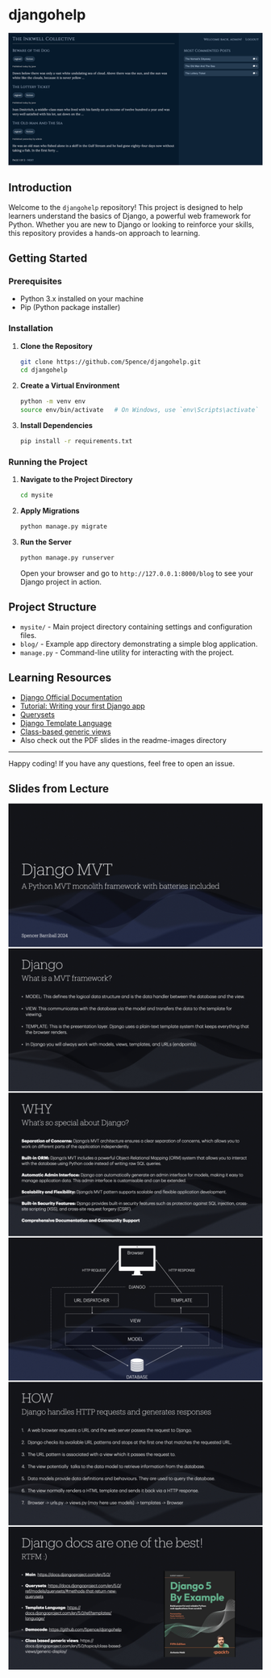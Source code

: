 # djangohelp

![Site pic](https://raw.githubusercontent.com/5pence/djangohelp/main/readme-images/sitepic.png)

## Introduction
Welcome to the `djangohelp` repository! This project is designed to help learners understand the basics of Django, a powerful web framework for Python. Whether you are new to Django or looking to reinforce your skills, this repository provides a hands-on approach to learning.

## Getting Started

### Prerequisites
- Python 3.x installed on your machine
- Pip (Python package installer)

### Installation
1. **Clone the Repository**
    ```bash
    git clone https://github.com/5pence/djangohelp.git
    cd djangohelp
    ```

2. **Create a Virtual Environment**
    ```bash
    python -m venv env
    source env/bin/activate   # On Windows, use `env\Scripts\activate`
    ```

3. **Install Dependencies**
    ```bash
    pip install -r requirements.txt
    ```

### Running the Project
1. **Navigate to the Project Directory**
    ```bash
    cd mysite
    ```

2. **Apply Migrations**
    ```bash
    python manage.py migrate
    ```

3. **Run the Server**
    ```bash
    python manage.py runserver
    ```
    Open your browser and go to `http://127.0.0.1:8000/blog` to see your Django project in action.

## Project Structure
- `mysite/` - Main project directory containing settings and configuration files.
- `blog/` - Example app directory demonstrating a simple blog application.
- `manage.py` - Command-line utility for interacting with the project.

## Learning Resources
- [Django Official Documentation](https://docs.djangoproject.com/en/5.0/)
- [Tutorial: Writing your first Django app](https://docs.djangoproject.com/en/stable/intro/tutorial01/)
- [Querysets](https://docs.djangoproject.com/en/5.0/ref/models/querysets/#methods-that-return-new-querysets)
- [Django Template Language](https://docs.djangoproject.com/en/5.0/ref/templates/language/)
- [Class-based generic views](https://docs.djangoproject.com/en/5.0/topics/class-based-views/generic-display/)
- Also check out the PDF slides in the readme-images directory

---

Happy coding! If you have any questions, feel free to open an issue.


## Slides from Lecture

![Slide One](https://raw.githubusercontent.com/5pence/djangohelp/main/readme-images/DjangoMVT.001.jpeg)
![Slide Two](https://raw.githubusercontent.com/5pence/djangohelp/main/readme-images/DjangoMVT.002.jpeg)
![Slide Three](https://raw.githubusercontent.com/5pence/djangohelp/main/readme-images/DjangoMVT.003.jpeg)
![Slide Four](https://raw.githubusercontent.com/5pence/djangohelp/main/readme-images/DjangoMVT.004.jpeg)
![Slide Five](https://raw.githubusercontent.com/5pence/djangohelp/main/readme-images/DjangoMVT.005.jpeg)
![Slide Six](https://raw.githubusercontent.com/5pence/djangohelp/main/readme-images/DjangoMVT.006.jpeg)